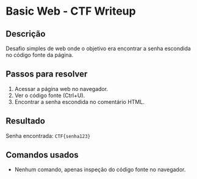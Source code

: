 # Basic Web - CTF Writeup

## Descrição  
Desafio simples de web onde o objetivo era encontrar a senha escondida no código fonte da página.

## Passos para resolver  
1. Acessar a página web no navegador.  
2. Ver o código fonte (Ctrl+U).  
3. Encontrar a senha escondida no comentário HTML.  

## Resultado  
Senha encontrada: `CTF{senha123}`  

## Comandos usados  
- Nenhum comando, apenas inspeção do código fonte no navegador.
